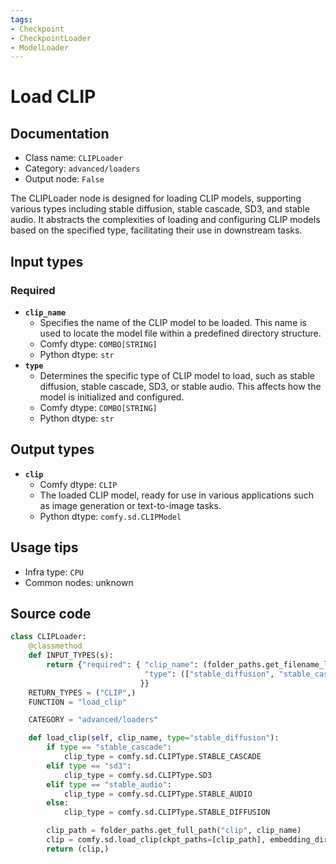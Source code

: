 ```yaml
---
tags:
- Checkpoint
- CheckpointLoader
- ModelLoader
---
```


# Load CLIP
## Documentation
- Class name: `CLIPLoader`
- Category: `advanced/loaders`
- Output node: `False`

The CLIPLoader node is designed for loading CLIP models, supporting various types including stable diffusion, stable cascade, SD3, and stable audio. It abstracts the complexities of loading and configuring CLIP models based on the specified type, facilitating their use in downstream tasks.
## Input types
### Required
- **`clip_name`**
    - Specifies the name of the CLIP model to be loaded. This name is used to locate the model file within a predefined directory structure.
    - Comfy dtype: `COMBO[STRING]`
    - Python dtype: `str`
- **`type`**
    - Determines the specific type of CLIP model to load, such as stable diffusion, stable cascade, SD3, or stable audio. This affects how the model is initialized and configured.
    - Comfy dtype: `COMBO[STRING]`
    - Python dtype: `str`
## Output types
- **`clip`**
    - Comfy dtype: `CLIP`
    - The loaded CLIP model, ready for use in various applications such as image generation or text-to-image tasks.
    - Python dtype: `comfy.sd.CLIPModel`
## Usage tips
- Infra type: `CPU`
- Common nodes: unknown


## Source code
```python
class CLIPLoader:
    @classmethod
    def INPUT_TYPES(s):
        return {"required": { "clip_name": (folder_paths.get_filename_list("clip"), ),
                              "type": (["stable_diffusion", "stable_cascade", "sd3", "stable_audio"], ),
                             }}
    RETURN_TYPES = ("CLIP",)
    FUNCTION = "load_clip"

    CATEGORY = "advanced/loaders"

    def load_clip(self, clip_name, type="stable_diffusion"):
        if type == "stable_cascade":
            clip_type = comfy.sd.CLIPType.STABLE_CASCADE
        elif type == "sd3":
            clip_type = comfy.sd.CLIPType.SD3
        elif type == "stable_audio":
            clip_type = comfy.sd.CLIPType.STABLE_AUDIO
        else:
            clip_type = comfy.sd.CLIPType.STABLE_DIFFUSION

        clip_path = folder_paths.get_full_path("clip", clip_name)
        clip = comfy.sd.load_clip(ckpt_paths=[clip_path], embedding_directory=folder_paths.get_folder_paths("embeddings"), clip_type=clip_type)
        return (clip,)

```
